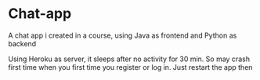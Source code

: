 # Chat-app
A chat app i created in a course, using Java as frontend and Python as backend

Using Heroku as server, it sleeps after no activity for 30 min. So may crash first time when you first time you register or log in. Just restart the app then
